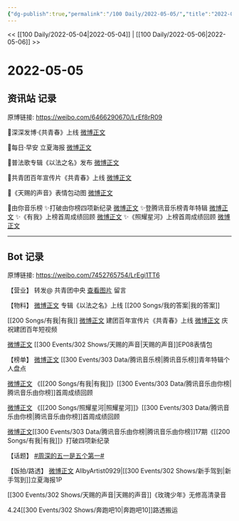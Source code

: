 ```yaml
---
{"dg-publish":true,"permalink":"/100 Daily/2022-05-05/","title":"2022-05-05","created":"2022-12-04T16:30:26.000+08:00","updated":"2023-04-11T14:46:34.000+08:00"}
---
```



<< [[100 Daily/2022-05-04\|2022-05-04]] | [[100 Daily/2022-05-06\|2022-05-06]] >>

# 2022-05-05

## 资讯站 记录

原博链接: https://weibo.com/6466290670/LrEf8rR09

💫深深发博·《共青春》上线 [微博正文](https://m.weibo.cn/6466290670/4765766094947517)

💫每日·早安 立夏海报 [微博正文](https://m.weibo.cn/6466290670/4765684536705331)

💫普法歌专辑《以法之名》发布 [微博正文](https://m.weibo.cn/6466290670/4765700423942782)

💫共青团百年宣传片《共青春》上线 [微博正文](https://m.weibo.cn/6466290670/4765720296032139)

💫《天赐的声音》表情包动图 [微博正文](https://m.weibo.cn/6466290670/4765826643920358)

💫由你音乐榜
✨打破由你榜四项新纪录 [微博正文](https://m.weibo.cn/6466290670/4765719490986208)
✨登腾讯音乐榜青年特辑 [微博正文](https://m.weibo.cn/6466290670/4765799929089099)
✨《有我》上榜首周成绩回顾 [微博正文](https://m.weibo.cn/6466290670/4765835674256419)
✨《照耀星河》上榜首周成绩回顾 [微博正文](https://m.weibo.cn/6466290670/4765888127175021)

---
## Bot 记录

原博链接: https://weibo.com/7452765754/LrEgi1TT6

【营业】
[](https://m.weibo.cn/1736988591/4765764260988496) 转发@ 共青团中央
[查看图片](https://wx3.sinaimg.cn/large/0088n2Pggy1h1xwbno32fj30yi07e74l.jpg) 留言 [](https://m.weibo.cn/1736988591/4764331055517377)

【物料】
[微博正文](https://m.weibo.cn/5053469079/4765674847866795) 专辑《以法之名》上线 [[200 Songs/我的答案\|我的答案]]

[[200 Songs/有我\|有我]]
[微博正文](https://m.weibo.cn/3937348351/4765697664880610) 建团百年宣传片《共青春》上线
[微博正文](https://m.weibo.cn/3937348351/4765802584868638) 庆祝建团百年短视频

[微博正文](https://m.weibo.cn/1315706994/4765825485244340) [[300 Events/302 Shows/天赐的声音\|天赐的声音]]EP08表情包

【榜单】
[微博正文](https://m.weibo.cn/6573096128/4765792794837886) [[300 Events/303 Data/腾讯音乐榜\|腾讯音乐榜]]青年特辑个人盘点

[微博正文](https://m.weibo.cn/6733257358/4765833044165933) 《[[200 Songs/有我\|有我]]》[[300 Events/303 Data/腾讯音乐由你榜\|腾讯音乐由你榜]]首周成绩回顾

[微博正文](https://m.weibo.cn/6733257358/4765848142614446) 《[[200 Songs/照耀星河\|照耀星河]]》[[300 Events/303 Data/腾讯音乐由你榜\|腾讯音乐由你榜]]首周成绩回顾

[微博正文](https://m.weibo.cn/6733257358/4765713375431363)[[300 Events/303 Data/腾讯音乐由你榜\|腾讯音乐由你榜]]17期《[[200 Songs/有我\|有我]]》打破四项新纪录

【话题】
[#周深的五一是五个第一#](https://s.weibo.com/weibo?q=%23%E5%91%A8%E6%B7%B1%E7%9A%84%E4%BA%94%E4%B8%80%E6%98%AF%E4%BA%94%E4%B8%AA%E7%AC%AC%E4%B8%80%23)

【饭拍/路透】
[微博正文](https://m.weibo.cn/6873250805/4765735954418023) AllbyArtist0929|[[300 Events/302 Shows/新手驾到\|新手驾到]]立夏海报1P

[](https://m.weibo.cn/5233410965/4765746649108204) [[300 Events/302 Shows/天赐的声音\|天赐的声音]]《玫瑰少年》无修高清录音

[](https://m.weibo.cn/7568338314/4765799737461702) 4.24[[300 Events/302 Shows/奔跑吧10\|奔跑吧10]]路透搬运

